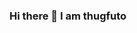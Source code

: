 ### Hi there 👋 I am thugfuto

<!--
**thugfuto53/thugfuto53** is a ✨ _special_ ✨ repository because its `README.md` (this file) appears on your GitHub profile.

Here are some ideas to get you started:

- 🔭 I’m currently working on ...
- 🌱 I’m currently learning <img width="200" alt="java=square" src="https://raw.githubusercontent.com/devicons/devicon/master/icons/java/java-original.svg">
- 👯 I’m looking to collaborate on ...
- 🤔 I’m looking for help with ...
- 💬 Ask me about ...
- 📫 How to reach me: ...
- 😄 Pronouns: ...
- ⚡ Stats: [![Anurag's GitHub stats](https://github-readme-stats.vercel.app/api?username=thugfuto)](https://github.com/anuraghazra/github-readme-stats)
-->
